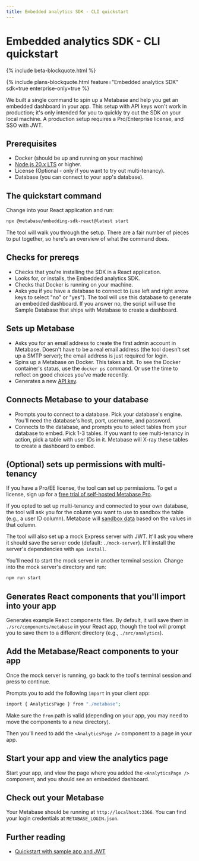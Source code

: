 ```yaml
---
title: Embedded analytics SDK - CLI quickstart
---
```


# Embedded analytics SDK - CLI quickstart

{% include beta-blockquote.html %}

{% include plans-blockquote.html feature="Embedded analytics SDK" sdk=true enterprise-only=true %}

We built a single command to spin up a Metabase and help you get an embedded dashboard in your app. This setup with API keys won't work in production; it's only intended for you to quickly try out the SDK on your local machine. A production setup requires a Pro/Enterprise license, and SSO with JWT.

## Prerequisites

- Docker (should be up and running on your machine)
- [Node.js 20.x LTS](https://nodejs.org/en) or higher.
- License (Optional - only if you want to try out multi-tenancy).
- Database (you can connect to your app's database).

## The quickstart command

Change into your React application and run:

```sh
npx @metabase/embedding-sdk-react@latest start
```

The tool will walk you through the setup. There are a fair number of pieces to put together, so here's an overview of what the command does.

## Checks for prereqs

- Checks that you're installing the SDK in a React application.
- Looks for, or installs, the Embedded analytics SDK.
- Checks that Docker is running on your machine.
- Asks you if you have a database to connect to (use left and right arrow keys to select "no" or "yes"). The tool will use this database to generate an embedded dashboard. If you answer no, the script will use the Sample Database that ships with Metabase to create a dashboard.

## Sets up Metabase

- Asks you for an email address to create the first admin account in Metabase. Doesn't have to be a real email address (the tool doesn't set up a SMTP server); the email address is just required for login.
- Spins up a Metabase on Docker. This takes a bit. To see the Docker container's status, use the `docker ps` command. Or use the time to reflect on good choices you've made recently.
- Generates a new [API key](../../../people-and-groups/api-keys.md).

## Connects Metabase to your database

- Prompts you to connect to a database. Pick your database's engine. You'll need the database's host, port, username, and password.
- Connects to the database, and prompts you to select tables from your database to embed. Pick 1-3 tables. If you want to see multi-tenancy in action, pick a table with user IDs in it. Metabase will X-ray these tables to create a dashboard to embed.

## (Optional) sets up permissions with multi-tenancy

If you have a Pro/EE license, the tool can set up permissions. To get a license, sign up for a [free trial of self-hosted Metabase Pro](https://www.metabase.com/pricing/).

If you opted to set up multi-tenancy and connected to your own database, the tool will ask you for the column you want to use to sandbox the table (e.g., a user ID column). Metabase will [sandbox data](../../../permissions/data-sandboxes.md) based on the values in that column.

The tool will also set up a mock Express server with JWT. It'll ask you where it should save the server code (default: `./mock-server`). It'll install the server's dependencies with `npm install`.

You'll need to start the mock server in another terminal session. Change into the mock server's directory and run:

```sh
npm run start
```

## Generates React components that you'll import into your app

Generates example React components files. By default, it will save them in `./src/components/metabase` in your React app, though the tool will prompt you to save them to a different directory (e.g., `./src/analytics`).

## Add the Metabase/React components to your app

Once the mock server is running, go back to the tool's terminal session and press <Enter> to continue.

Prompts you to add the following `import` in your client app:

```sh
import { AnalyticsPage } from "./metabase";
```

Make sure the `from` path is valid (depending on your app, you may need to move the components to a new directory).

Then you'll need to add the `<AnalyticsPage />` component to a page in your app.

## Start your app and view the analytics page

Start your app, and view the page where you added the `<AnalyticsPage />` component, and you should see an embedded dashboard.

## Check out your Metabase

Your Metabase should be running at `http://localhost:3366`. You can find your login credentials at `METABASE_LOGIN.json`.

## Further reading

- [Quickstart with sample app and JWT](../quickstart.md)
